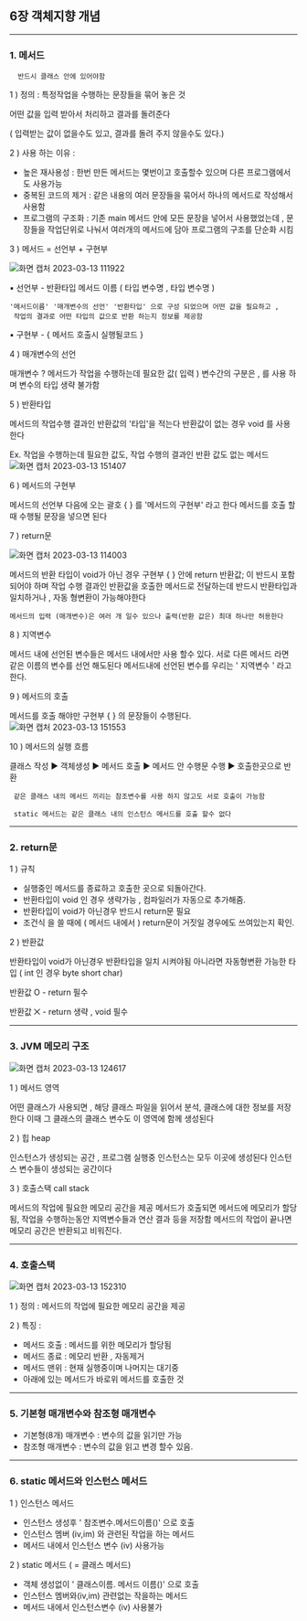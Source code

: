 ## 6장 객체지향 개념
---
### 1. 메서드

      반드시 클래스 안에 있어야함 

1 ) 정의 : 특정작업을 수행하는 문장들을 묶어 놓은 것 

어떤 값을 입력 받아서 처리하고 결과를 돌려준다 

( 입력받는 값이 없을수도 있고, 결과를 돌려 주지 않을수도 있다.)

2 ) 사용 하는 이유 :

* 높은 재사용성 : 한번 만든 메서드는 몇번이고 호출할수 있으며 다른 프로그램에서도 사용가능
* 중복된 코드의 제거 : 같은 내용의 여러 문장들을 묶어서 하나의 메서드로 작성해서 사용함 
* 프로그램의 구조화 : 기존 main 메서드 안에 모든 문장을 넣어서 사용했었는데 , 문장들을 작업단위로 나눠서 여러개의     메서드에 담아 프로그램의 구조를 단순화 시킴

3 ) 메서드 = 선언부 + 구현부

![화면 캡처 2023-03-13 111922](https://user-images.githubusercontent.com/86302876/224621610-8c7798f8-49f1-4459-90d0-be16644cf649.jpg)

▪ 선언부 -  반환타입 메서드 이름 ( 타입 변수명 , 타입 변수명 ) 

    '메서드이름' '매개변수의 선언' '반환타입' 으로 구성 되었으며 어떤 값을 필요하고 ,
     작업의 결과로 어떤 타입의 값으로 반환 하는지 정보를 제공함 

▪ 구현부 - { 메서드 호출시 실행될코드  }


4 ) 매개변수의 선언

매개변수 ? 메서드가 작업을 수행하는데 필요한 값( 입력 ) 
변수간의 구분은 , 를 사용 하며 변수의 타입 생략 불가함

5 ) 반환타입

메서드의 작업수행 결과인 반환값의 '타입'을 적는다
반환값이 없는 경우 void 를 사용 한다

Ex. 작업을 수행하는데 필요한 값도, 작업 수행의 결과인 반환 값도 없는 메서드
![화면 캡처 2023-03-13 151407](https://user-images.githubusercontent.com/86302876/224621784-8522b189-7c63-4241-aa21-296a207f9f5c.jpg)

6 ) 메서드의 구현부 

메서드의 선언부 다음에 오는 괄호 { } 를 '메서드의 구현부' 라고 한다 
메서드를 호출 할 때 수행될 문장을 넣으면 된다

7 ) return문

![화면 캡처 2023-03-13 114003](https://user-images.githubusercontent.com/86302876/224621865-2abe4625-5c7d-4288-b114-21f16698b7f5.jpg)

메서드의 반환 타입이 void가 아닌 경우  구현부 { } 안에 return 반환값; 이 반드시 포함되어야 하며
작업 수행 결과인 반환값을 호출한 메서드로 전달하는데 반드시 반환타입과 일치하거나 , 자동 형변환이 가능해야한다
   
    메서드의 입력 (매개변수)은 여러 개 일수 있으나 출력(반환 값은) 최대 하나만 허용한다
    
8 ) 지역변수

메서드 내에 선언된 변수들은 메서드 내에서만 사용 할수 있다.
서로 다른 메서드 라면 같은 이름의 변수를 선언 해도된다 
메서드내에 선언된 변수를 우리는 ' 지역변수 ' 라고한다.

 9 ) 메서드의 호출
 
메서드를 호출 해야만 구현부 { } 의 문장들이 수행된다.   
![화면 캡처 2023-03-13 151553](https://user-images.githubusercontent.com/86302876/224622013-b3500e26-5efe-42ff-98bd-53d5e4c02152.jpg)
 
 10 ) 메서드의 실행 흐름
 
 클래스 작성 ▶ 객체생성 ▶ 메서드 호출 ▶ 메서드 안 수행문 수행 ▶ 호출한곳으로 반환
 
     같은 클래스 내의 메서드 끼리는 참조변수를 사용 하지 않고도 서로 호출이 가능함
     
     static 메서드는 같은 클래스 내의 인스턴스 메서드를 호출 할수 없다
 
 ---
 
 ### 2. return문 
 1 ) 규칙 
  * 실행중인 메서드를 종료하고 호출한 곳으로 되돌아간다.
  *  반환타입이 void 인 경우 생략가능 , 컴파일러가 자동으로 추가해줌.
  *  반환타입이 void가 아닌경우 반드시 return문 필요
  *  조건식 을 쓸 때에 ( 메서드 내에서 )  return문이  거짓일 경우에도 쓰여있는지 확인.

2 ) 반환값

 반환타입이 void가  아닌경우  반환타입을 일치 시켜야됨 아니라면 자동형변환 가능한 타입 
  ( int 인 경우  byte short char)
   
 반환값 O -  return 필수
 
 반환값 ⨉ - return 생략 , void 필수

---

### 3. JVM 메모리 구조

![화면 캡처 2023-03-13 124617](https://user-images.githubusercontent.com/86302876/224622760-cd092089-3fc6-427f-b38f-827d1615523d.jpg)

 1 ) 메서드 영역 
 
어떤 클래스가 사용되면 , 해당 클래스 파일을 읽어서 분석, 클래스에 대한 정보를 저장한다
이때 그 클래스의 클래스 변수도 이 영역에 함께 생성된다

 2 ) 힙 heap 

인스턴스가 생성되는 공간 , 프로그램 실행중 인스턴스는 모두 이곳에 생성된다
인스턴스 변수들이 생성되는 공간이다

 3 ) 호출스택 call stack 

메서드의 작업에 필요한 메모리 공간을 제공
메서드가 호출되면 메서드에 메모리가 할당됨, 작업을 수행하는동안 지역변수들과 연산 결과 등을 저장함
메서드의 작업이 끝나면 메모리 공간은 반환되고 비워진다.

----

### 4. 호출스택

![화면 캡처 2023-03-13 152310](https://user-images.githubusercontent.com/86302876/224623211-20b4fabb-e758-43ed-8170-b9e1391f9010.jpg)


1 ) 정의 : 메서드의 작업에 필요한 메모리 공간을 제공
 
2 ) 특징 :
  + 메서드 호출 : 메서드를 위한 메모리가 할당됨
  + 메서드 종료 : 메모리 반환 , 자동제거
  + 메서드 맨위 : 현재 실행중이며 나머지는 대기중
  + 아래에 있는 메서드가 바로위 메서드를 호출한 것
 
 ----
 ### 5. 기본형 매개변수와 참조형 매개변수
 * 기본형(8개) 매개변수 : 변수의 값을 읽기만 가능
 * 참조형 매개변수 : 변수의 값을 읽고 변경 할수 있음.
 
 ---
 ### 6. static 메서드와 인스턴스 메서드

1  ) 인스턴스 메서드
 * 인스턴스 생성후  ' 참조변수.메서드이름()' 으로 호출
 * 인스턴스 멤버 (iv,im) 와 관련된 작업을 하는 메서드
 * 메서드 내에서 인스턴스 변수 (iv) 사용가능

2  ) static 메서드 ( = 클래스 메서드) 
* 객체 생성없이 ' 클래스이름. 메서드 이름()' 으로 호출
* 인스턴스 멤버와(iv,im) 관련없는 작을하는 메서드
* 메서드 내에서 인스턴스변수 (iv) 사용불가
